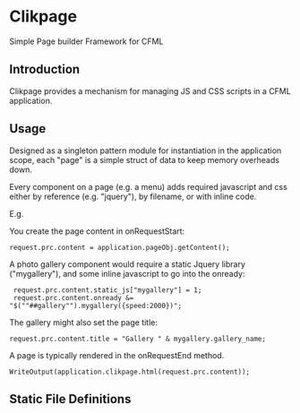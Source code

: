 # Clikpage

Simple Page builder Framework for CFML

## Introduction

Clikpage provides a mechanism for managing JS and CSS scripts in a CFML application.

## Usage

Designed as a singleton pattern module for instantiation in the application scope, each "page" is a simple struct of data to keep memory overheads down.

Every component on a page (e.g. a menu) adds required javascript and css either by reference (e.g. "jquery"), by filename, or with inline code.

E.g.

You create the page content in onRequestStart:

    request.prc.content = application.pageObj.getContent();

A photo gallery component would require a static Jquery library ("mygallery"), and some inline javascript to go into the onready:
     
     request.prc.content.static_js["mygallery"] = 1;
     request.prc.content.onready &= "$(""##gallery"").mygallery({speed:2000})";

The gallery might also set the page title:

    request.prc.content.title = "Gallery " & mygallery.gallery_name;

A page is typically rendered in the onRequestEnd method.

    WriteOutput(application.clikpage.html(request.prc.content));

## Static File Definitions






